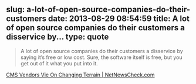 slug: a-lot-of-open-source-companies-do-their-customers
date: 2013-08-29 08:54:59
title: A lot of open source companies do their customers a disservice by...
type: quote
---

> A lot of open source companies do their customers a disservice by saying it’s free or low cost. Sure, the software itself is free, but you get out of it what you put into it.

[CMS Vendors Vie On Changing Terrain | NetNewsCheck.com](http://www.netnewscheck.com/article/28413/cms-vendors-vie-on-changing-terrain?utm_source=feedly)
